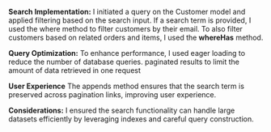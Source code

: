 **Search Implementation:**
I initiated a query on the Customer model and applied filtering based on the search input.
If a search term is provided, I used the where method to filter customers by their email.
To also filter customers based on related orders and items, I used the **whereHas** method.

**Query Optimization:**
To enhance performance, I used eager loading to reduce the number of database queries.
paginated results to limit the amount of data retrieved in one request

**User Experience**
The appends method ensures that the search term is preserved across pagination links, improving user experience.

**Considerations:**
I ensured the search functionality can handle large datasets efficiently by leveraging indexes and careful query construction.
